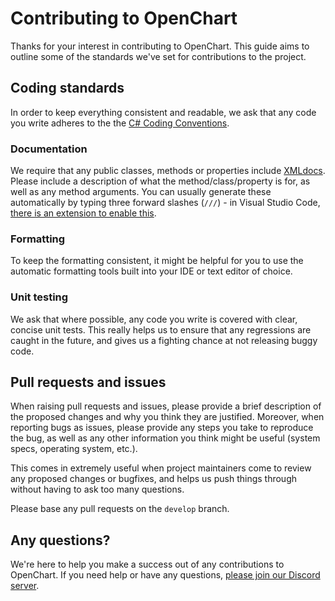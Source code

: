 # Contributing to OpenChart

Thanks for your interest in contributing to OpenChart. This guide aims to outline some of the standards we've set for contributions to the project.

## Coding standards
In order to keep everything consistent and readable, we ask that any code you write adheres to the the [C# Coding Conventions](https://docs.microsoft.com/en-us/dotnet/csharp/programming-guide/inside-a-program/coding-conventions). 

### Documentation
We require that any public classes, methods or properties include [XMLdocs](https://docs.microsoft.com/en-us/dotnet/csharp/programming-guide/xmldoc/). Please include a description of what the method/class/property is for, as well as any method arguments. You can usually generate these automatically by typing three forward slashes (`///`) - in Visual Studio Code, [there is an extension to enable this](https://marketplace.visualstudio.com/items?itemName=k--kato.docomment).

### Formatting
To keep the formatting consistent, it might be helpful for you to use the automatic formatting tools built into your IDE or text editor of choice.

### Unit testing
We ask that where possible, any code you write is covered with clear, concise unit tests. This really helps us to ensure that any regressions are caught in the future, and gives us a fighting chance at not releasing buggy code.

## Pull requests and issues
When raising pull requests and issues, please provide a brief description of the proposed changes and why you think they are justified. Moreover, when reporting bugs as issues, please provide any steps you take to reproduce the bug, as well as any other information you think might be useful (system specs, operating system, etc.). 

This comes in extremely useful when project maintainers come to review any proposed changes or bugfixes, and helps us push things through without having to ask too many questions.

Please base any pull requests on the `develop` branch.

## Any questions?

We're here to help you make a success out of any contributions to OpenChart. If you need help or have any questions, [please join our Discord server](https://discord.gg/wSGmN52).